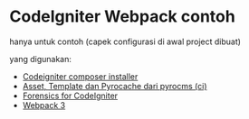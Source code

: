 # CodeIgniter Webpack contoh

hanya untuk contoh (capek configurasi di awal project dibuat)

yang digunakan:
- [Codeigniter composer installer](https://github.com/kenjis/codeigniter-composer-installer)
- [Asset, Template dan Pyrocache dari pyrocms (ci)](https://github.com/pyrocms/pyrocms/tree/2.2/master)
- [Forensics for CodeIgniter](https://github.com/lonnieezell/codeigniter-forensics)
- [Webpack 3](https://webpack.js.org)
